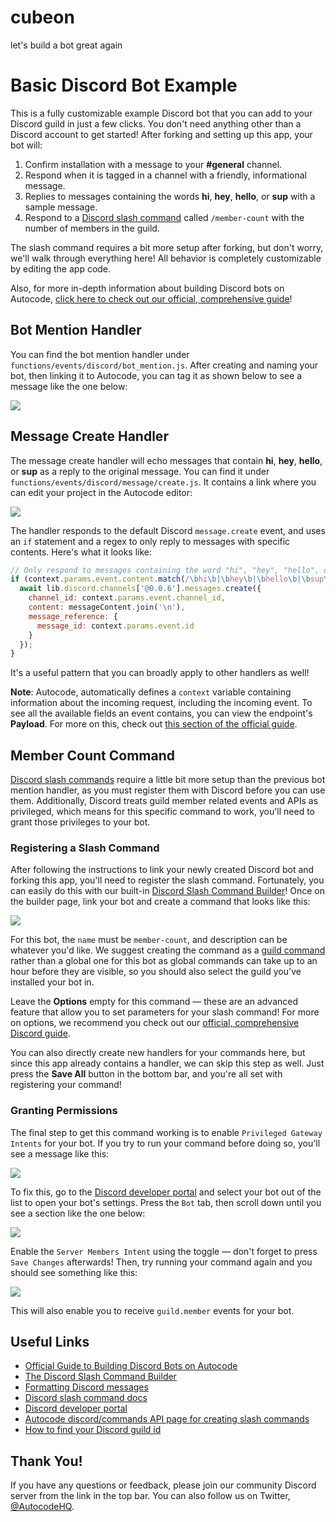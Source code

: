 # cubeon
let's build a bot great again

# Basic Discord Bot Example

This is a fully customizable example Discord bot that you can add to your
Discord guild in just a few clicks. You don't need anything other than a Discord
account to get started! After forking and setting up this app, your bot will:

1. Confirm installation with a message to your **#general** channel.
1. Respond when it is tagged in a channel with a friendly, informational message.
1. Replies to messages containing the words **hi**, **hey**, **hello**, or **sup**
with a sample message.
1. Respond to a [Discord slash command](https://discord.com/developers/docs/interactions/slash-commands) 
called `/member-count` with the number of members in the guild.

The slash command requires a bit more setup after forking, but don't worry,
we'll walk through everything here! All behavior is completely customizable by 
editing the app code.

Also, for more in-depth information about building Discord bots on Autocode, 
[click here to check out our official, comprehensive guide](https://autocode.com/guides/how-to-build-a-discord-bot/)!

## Bot Mention Handler

You can find the bot mention handler under 
`functions/events/discord/bot_mention.js`. After creating and naming your bot, then linking
it to Autocode, you can tag it as shown below to see a message like the one below:

<img src="./readme/gallery/1-bot-mention.png" style="max-width: 60%">

## Message Create Handler

The message create handler will echo messages that contain **hi**, **hey**, 
**hello**, or **sup** as a reply to the original message. You can find it under 
`functions/events/discord/message/create.js`. It contains a link where you can
edit your project in the Autocode editor:

<img src="./readme/gallery/7-message-reply.png" style="max-width: 60%">

The handler responds to the default Discord `message.create` event, and uses
an `if` statement and a regex to only reply to messages with specific contents. 
Here's what it looks like:

```javascript
// Only respond to messages containing the word "hi", "hey", "hello", or "sup"
if (context.params.event.content.match(/\bhi\b|\bhey\b|\bhello\b|\bsup\b/i)) {
  await lib.discord.channels['@0.0.6'].messages.create({
    channel_id: context.params.event.channel_id,
    content: messageContent.join('\n'),
    message_reference: {
      message_id: context.params.event.id
    }
  });
}
```

It's a useful pattern that you can broadly apply to other handlers as well!

**Note**: Autocode, automatically defines a `context` variable containing
information about the incoming request, including the incoming event. To see all the
available fields an event contains, you can view the endpoint's **Payload**.
For more on this, check out [this section of the official guide](https://autocode.com/guides/how-to-build-a-discord-bot/#testing-commands).

## Member Count Command

[Discord slash commands](https://discord.com/developers/docs/interactions/slash-commands) 
require a little bit more setup than the previous bot mention handler, as you
must register them with Discord before you can use them. Additionally,
Discord treats guild member related events and APIs as privileged, which means for
this specific command to work, you'll need to grant those privileges to your bot.

### Registering a Slash Command

After following the instructions to link your newly created Discord bot and
forking this app, you'll need to register the slash command.
Fortunately, you can easily do this with our built-in
[Discord Slash Command Builder](https://autocode.com/discord-command-builder)!
Once on the builder page, link your bot and create a command that looks like this:

<img src="./readme/gallery/3-setup-command.png">

For this bot, the `name` must be `member-count`, and description can be whatever
you'd like. We suggest creating the
command as a [guild command](https://discord.com/developers/docs/interactions/slash-commands#what-is-a-slash-command)
rather than a global one for this bot as global commands can take up to an hour
before they are visible, so you should also select the guild you've installed
your bot in.

Leave the **Options** empty for this command &mdash; these are an advanced feature
that allow you to set parameters for your slash command! For more on options,
we recommend you check out our [official, comprehensive Discord guide](https://autocode.com/guides/how-to-build-a-discord-bot/).

You can also directly create new handlers for your commands here, but since this
app already contains a handler, we can skip this step as well. Just press the
**Save All** button in the bottom bar, and you're all set with registering
your command!

### Granting Permissions

The final step to get this command working is to enable `Privileged Gateway Intents` 
for your bot. If you try to run your command before doing so, you'll see a message
like this:

<img src="./readme/gallery/6-failed-member-count.png" style="max-width: 60%">

To fix this, go to the 
[Discord developer portal](https://discord.com/developers/applications) and select
your bot out of the list to open your bot's settings. Press the `Bot` tab, then
scroll down until you see a section like the one below:

<img src="./readme/gallery/4-privileged-intents.png" style="max-width: 60%">

Enable the `Server Members Intent` using the toggle &mdash; don't forget to press
`Save Changes` afterwards! Then, try running your command again and you
should see something like this:

<img src="./readme/gallery/2-member-count.png" style="max-width: 60%">

This will also enable you to receive `guild.member` events for your bot.

## Useful Links

- [Official Guide to Building Discord Bots on Autocode](https://autocode.com/guides/how-to-build-a-discord-bot/)
- [The Discord Slash Command Builder](https://autocode.com/discord-command-builder/)
- [Formatting Discord messages](https://discord.com/developers/docs/reference#message-formatting)
- [Discord slash command docs](https://discord.com/developers/docs/interactions/slash-commands)
- [Discord developer portal](https://discord.com/developers/applications)
- [Autocode discord/commands API page for creating slash commands](https://autocode.com/lib/discord/commands/)
- [How to find your Discord guild id](https://support.discord.com/hc/en-us/articles/206346498-Where-can-I-find-my-User-Server-Message-ID-)

## Thank You!

If you have any questions or feedback, please join our community Discord server 
from the link in the top bar. You can also follow us on Twitter, [@AutocodeHQ](https://twitter.com/@AutocodeHQ).
